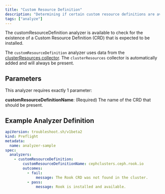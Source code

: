 ```yaml
---
title: "Custom Resource Definition"
description: "Determining if certain custom resource definitions are available"
tags: ["analyze"]
---
```



The customResourceDefinition analyzer is available to check for the existence of a Custom Resource Definition (CRD) that is expected to be installed.

The `customResourceDefinition` analyzer uses data from the [clusterResources collector](https://troubleshoot.sh/collect/cluster-resources).
The `clusterResources` collector is automatically added and will always be present.

## Parameters

This analyzer requires exactly 1 parameter:

**customResourceDefinitionName**: (Required) The name of the CRD that should be present.

## Example Analyzer Definition

```yaml
apiVersion: troubleshoot.sh/v1beta2
kind: Preflight
metadata:
  name: analyzer-sample
spec:
  analyzers:
    - customResourceDefinition:
        customResourceDefinitionName: cephclusters.ceph.rook.io
        outcomes:
          - fail:
              message: The Rook CRD was not found in the cluster.
          - pass:
              message: Rook is installed and available.
```

